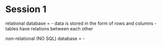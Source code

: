 # Session 1

relational database = 
    - data is stored in the form of rows and columns
    - tables have relations between each other


non-relational (NO SQL) database = 
    - 